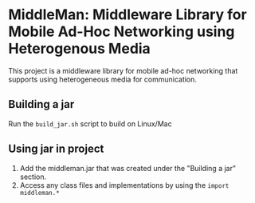 # MiddleMan: Middleware Library for Mobile Ad-Hoc Networking using Heterogenous Media

This project is a middleware library for mobile ad-hoc networking that supports using heterogeneous media for communication.

## Building a jar
Run the `build_jar.sh` script to build on Linux/Mac

## Using jar in project
1. Add the middleman.jar that was created under the "Building a jar" section.
2. Access any class files and implementations by using the `import middleman.*`
